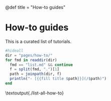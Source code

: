 @def title = "How-to guides"

# How-to guides

This is a curated list of tutorials.

```julia:./list-all-how-to.jl
#hideall
dir = "pages/how-to/"
for fmd in readdir(dir)
  fmd == "list.md" && continue
  f = split(fmd, ".")[1]
  path = joinpath(dir, f)
  println("- [{{fill title $path}}](/$path)")
end
```
\textoutput{./list-all-how-to}